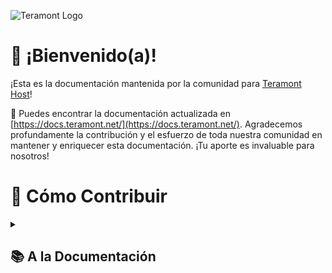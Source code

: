 ![Teramont Logo](https://cdn.teramont.net/u/oC3myP.png)

# 👋 ¡Bienvenido(a)!
¡Esta es la documentación mantenida por la comunidad para [Teramont Host](https://www.teramont.net)!

📌 Puedes encontrar la documentación actualizada en [https://docs.teramont.net/](https://docs.teramont.net/). Agradecemos profundamente la contribución y el esfuerzo de toda nuestra comunidad en mantener y enriquecer esta documentación. ¡Tu aporte es invaluable para nosotros!

# 📁 Cómo Contribuir

<details>

<summary>

## 📚 A la Documentación

</summary>

Puedes ayudar a contribuir a la documentación de Teramont Host de dos maneras:

### Opción #1:

Puedes contribuir directamente a la documentación haciendo lo siguiente:

1. Crea un fork del [Repositorio de GitHub](https://github.com/Teramont-Host/TeramontDocs)
2. Opcionalmente, crea una nueva rama, como `feature/mis-cambios` para facilitar la fusión de cambios.
3. Realiza las ediciones en tu fork de este repositorio.
   Ten en cuenta que hay un formato de documento al crear nuevas páginas, consulta más abajo para obtener detalles.
4. Crea una solicitud de pull para agregar los cambios al repositorio.

**Nota:** Si estás agregando nuevas páginas, asegúrate de agregarlas en [`sidebars.js`](/sidebars.js) (ubicado en la raíz del repositorio).
